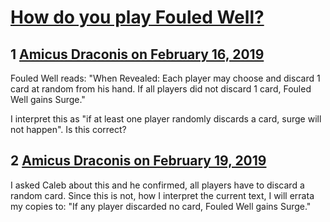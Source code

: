 # [How do you play Fouled Well?](https://community.fantasyflightgames.com/topic/291017-how-do-you-play-fouled-well/)

## 1 [Amicus Draconis on February 16, 2019](https://community.fantasyflightgames.com/topic/291017-how-do-you-play-fouled-well/?do=findComment&comment=3626086)

Fouled Well reads: "When Revealed: Each player may choose and discard 1 card at random from his hand. If all players did not discard 1 card, Fouled Well gains Surge."

I interpret this as "if at least one player randomly discards a card, surge will not happen". Is this correct?

## 2 [Amicus Draconis on February 19, 2019](https://community.fantasyflightgames.com/topic/291017-how-do-you-play-fouled-well/?do=findComment&comment=3628765)

I asked Caleb about this and he confirmed, all players have to discard a random card. Since this is not, how I interpret the current text, I will errata my copies to: "If any player discarded no card, Fouled Well gains Surge."

